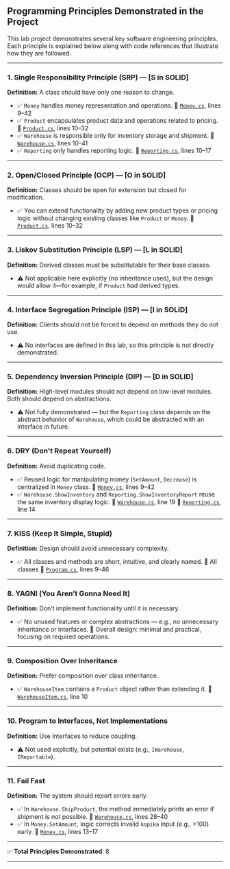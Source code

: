 
## Programming Principles Demonstrated in the Project

This lab project demonstrates several key software engineering principles. Each principle is explained below along with code references that illustrate how they are followed.

---

### 1. **Single Responsibility Principle (SRP)** — \[S in SOLID]

**Definition:** A class should have only one reason to change.

* ✅ `Money` handles money representation and operations.
  📄 [`Money.cs`](./lab-1/Money.cs#L9-L42), lines 9–42
* ✅ `Product` encapsulates product data and operations related to pricing.
  📄 [`Product.cs`](./lab-1/Product.cs#L19-L32), lines 10–32
* ✅ `Warehouse` is responsible only for inventory storage and shipment.
  📄 [`Warehouse.cs`](./lab-1/Warehouse.cs#L10-L41), lines 10–41
* ✅ `Reporting` only handles reporting logic.
  📄 [`Reporting.cs`](./lab-1/Reporting.cs#L10-L17), lines 10–17

---

### 2. **Open/Closed Principle (OCP)** — \[O in SOLID]

**Definition:** Classes should be open for extension but closed for modification.

* ✅ You can extend functionality by adding new product types or pricing logic without changing existing classes like `Product` or `Money`.
  📄 [`Product.cs`](./lab-1/Product.cs#L10-L32), lines 10–32

---

### 3. **Liskov Substitution Principle (LSP)** — \[L in SOLID]

**Definition:** Derived classes must be substitutable for their base classes.

* ⚠️ Not applicable here explicitly (no inheritance used), but the design would allow it—for example, if `Product` had derived types.

---

### 4. **Interface Segregation Principle (ISP)** — \[I in SOLID]

**Definition:** Clients should not be forced to depend on methods they do not use.

* ⚠️ No interfaces are defined in this lab, so this principle is not directly demonstrated.

---

### 5. **Dependency Inversion Principle (DIP)** — \[D in SOLID]

**Definition:** High-level modules should not depend on low-level modules. Both should depend on abstractions.

* ⚠️ Not fully demonstrated — but the `Reporting` class depends on the abstract behavior of `Warehouse`, which could be abstracted with an interface in future.

---

### 6. **DRY (Don't Repeat Yourself)**

**Definition:** Avoid duplicating code.

* ✅ Reused logic for manipulating money (`SetAmount`, `Decrease`) is centralized in `Money` class.
  📄 [`Money.cs`](./lab-1/Money.cs#L9-L42), lines 9–42
* ✅ `Warehouse.ShowInventory` and `Reporting.ShowInventoryReport` reuse the same inventory display logic.
  📄 [`Warehouse.cs`](./lab-1/Warehouse.cs#L19), line 19
  📄 [`Reporting.cs`](./lab-1/Reporting.cs#L14), line 14

---

### 7. **KISS (Keep It Simple, Stupid)**

**Definition:** Design should avoid unnecessary complexity.

* ✅ All classes and methods are short, intuitive, and clearly named.
  📄 All classes
  📄 [`Program.cs`](./lab-1/Program.cs#L9-L46), lines 9–46

---

### 8. **YAGNI (You Aren’t Gonna Need It)**

**Definition:** Don’t implement functionality until it is necessary.

* ✅ No unused features or complex abstractions — e.g., no unnecessary inheritance or interfaces.
  📄 Overall design: minimal and practical, focusing on required operations.

---

### 9. **Composition Over Inheritance**

**Definition:** Prefer composition over class inheritance.

* ✅ `WarehouseItem` contains a `Product` object rather than extending it.
  📄 [`WarehouseItem.cs`](./lab-1/WarehouseItem.cs#L10), line 10

---

### 10. **Program to Interfaces, Not Implementations**

**Definition:** Use interfaces to reduce coupling.

* ⚠️ Not used explicitly, but potential exists (e.g., `IWarehouse`, `IReportable`).

---

### 11. **Fail Fast**

**Definition:** The system should report errors early.

* ✅ In `Warehouse.ShipProduct`, the method immediately prints an error if shipment is not possible.
  📄 [`Warehouse.cs`](./lab-1/Warehouse.cs#L28-L40), lines 28–40
* ✅ In `Money.SetAmount`, logic corrects invalid `kopika` input (e.g., >100) early.
  📄 [`Money.cs`](./lab-1/Money.cs#L13-L17), lines 13–17

---

✅ **Total Principles Demonstrated**: 8

---